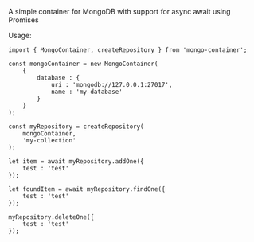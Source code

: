 A simple container for MongoDB with support for async await using Promises

Usage:

```
import { MongoContainer, createRepository } from 'mongo-container';

const mongoContainer = new MongoContainer(
    {
        database : {
            uri : 'mongodb://127.0.0.1:27017',
            name : 'my-database'
        }
    }
);

const myRepository = createRepository(
    mongoContainer,
    'my-collection'
);

let item = await myRepository.addOne({
    test : 'test'
});

let foundItem = await myRepository.findOne({
    test : 'test'
});

myRepository.deleteOne({
    test : 'test'
});

```